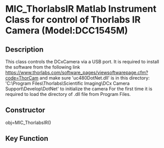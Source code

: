 # MIC_ThorlabsIR Matlab Instrument Class for control of Thorlabs IR Camera (Model:DCC1545M)

## Description
This class controls the DCxCamera via a USB port. It is required to
install the software from the following link
https://www.thorlabs.com/software_pages/viewsoftwarepage.cfm?code=ThorCam
and make sure 'uc480DotNet.dll' is in this directory:
'C:\Program Files\Thorlabs\Scientific Imaging\DCx Camera Support\Develop\DotNet'
to initialize the camera
For the first time it is required to load the directory of .dll file
from Program Files.

## Constructor
obj=MIC_ThorlabsIR()

## Key Function

